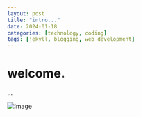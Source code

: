 ```yaml
---
layout: post
title: "intro..."
date: 2024-01-18
categories: [technology, coding]
tags: [jekyll, blogging, web development]
---
```


# welcome.

...

![Image][def]

[def]: https://us.123rf.com/450wm/shalunx/shalunx1605/shalunx160510276/56790013-halloween-and-gothic-theme-the-black-hand-of-death-holding-a-blank-red-card-isolated-on-a-white.jpg?ver=6